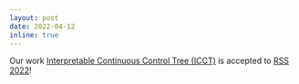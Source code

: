 ```yaml
---
layout: post
date: 2022-04-12
inline: true
---
```


Our work [Interpretable Continuous Control Tree (ICCT)](http://www.roboticsproceedings.org/rss18/p068.pdf) is accepted to [RSS 2022](https://roboticsconference.org/)!
